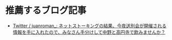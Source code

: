 # 推薦するブログ記事
- [Twitter / juanroman_: ネットストーキングの結果、今夜送別会が開催される情報を手に入れたので、みなさん手分けして中野と高円寺で飲みませんか？](https://twitter.com/juanroman_/status/88207366406930432)

